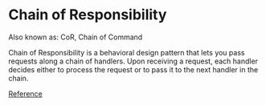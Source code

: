 ﻿# Chain of Responsibility

Also known as: CoR, Chain of Command

Chain of Responsibility is a behavioral design pattern that lets you pass requests along a chain of handlers. Upon receiving a request, each handler decides either to process the request or to pass it to the next handler in the chain.

[Reference](https://refactoring.guru/design-patterns/chain-of-responsibility)